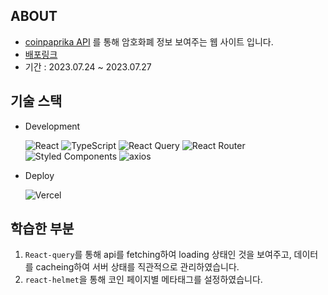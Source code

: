 ## ABOUT

- <a href="https://api.coinpaprika.com/">coinpaprika API</a> 를 통해 암호화폐 정보 보여주는 웹 사이트 입니다.
- <a href="https://crypto-tracker-1dqvzk2wk-khakaa.vercel.app/">배포링크</a>
- 기간 : 2023.07.24 ~ 2023.07.27

## 기술 스택

- Development

  ![React](https://img.shields.io/badge/react-%2320232a.svg?style=for-the-badge&logo=react&logoColor=%2361DAFB)
  ![TypeScript](https://img.shields.io/badge/typescript-%23007ACC.svg?style=for-the-badge&logo=typescript&logoColor=white)
  ![React Query](https://img.shields.io/badge/-React%20Query-FF4154?style=for-the-badge&logo=react%20query&logoColor=white)
  ![React Router](https://img.shields.io/badge/React_Router-CA4245?style=for-the-badge&logo=react-router&logoColor=white)
  ![Styled Components](https://img.shields.io/badge/styled--components-DB7093?style=for-the-badge&logo=styled-components&logoColor=white)
  ![axios](https://img.shields.io/badge/axios-%23671DDF?style=for-the-badge&&logo=axios&logoColor=%23671DDF)

- Deploy

  ![Vercel](https://img.shields.io/badge/vercel-%23000000.svg?style=for-the-badge&logo=vercel&logoColor=white)

## 학습한 부분

1. `React-query`를 통해 api를 fetching하여 loading 상태인 것을 보여주고, 데이터를 cacheing하여 서버 상태를 직관적으로 관리하였습니다.
2. `react-helmet`을 통해 코인 페이지별 메타태그를 설정하였습니다.
